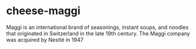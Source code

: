 # cheese-maggi

Maggi is an international brand of seasonings, instant soups, and noodles that originated in Switzerland in the late 19th century. The Maggi company was acquired by Nestlé in 1947